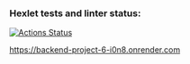 ### Hexlet tests and linter status:
[![Actions Status](https://github.com/Ivanyas/backend-project-6/actions/workflows/hexlet-check.yml/badge.svg)](https://github.com/Ivanyas/backend-project-6/actions)

https://backend-project-6-i0n8.onrender.com